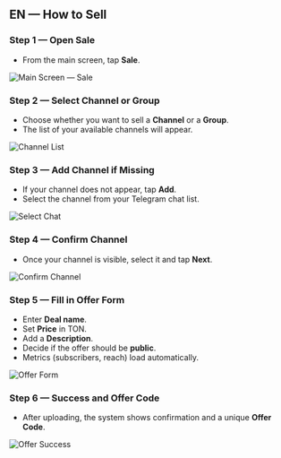 ## EN — How to Sell

### Step 1 — Open Sale

* From the main screen, tap **Sale**.

![Main Screen — Sale](../../assets/2025-09-20_18-26-07.png)

### Step 2 — Select Channel or Group

* Choose whether you want to sell a **Channel** or a **Group**.
* The list of your available channels will appear.

![Channel List](../../assets/2025-09-20_18-28-31.png)

### Step 3 — Add Channel if Missing

* If your channel does not appear, tap **Add**.
* Select the channel from your Telegram chat list.

![Select Chat](../../assets/2025-09-20_18-30-56.png)

### Step 4 — Confirm Channel

* Once your channel is visible, select it and tap **Next**.

![Confirm Channel](../../assets/2025-09-20_18-33-00.png)

### Step 5 — Fill in Offer Form

* Enter **Deal name**.
* Set **Price** in TON.
* Add a **Description**.
* Decide if the offer should be **public**.
* Metrics (subscribers, reach) load automatically.

![Offer Form](../../assets/2025-09-20_18-34-08.png)

### Step 6 — Success and Offer Code

* After uploading, the system shows confirmation and a unique **Offer Code**.

![Offer Success](../../assets/en/2025-09-20_18-33-37.png)
